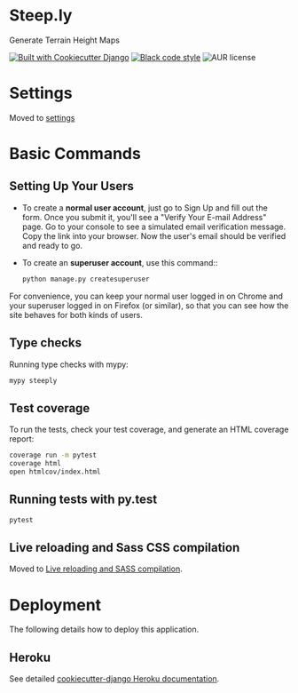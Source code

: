 # Steep.ly

Generate Terrain Height Maps

[![Built with Cookiecutter Django](https://img.shields.io/badge/built%20with-Cookiecutter%20Django-ff69b4.svg)](https://github.com/pydanny/cookiecutter-django/)
[![Black code style](https://img.shields.io/badge/code%20style-black-000000.svg)](https://github.com/ambv/black)
![AUR license](https://img.shields.io/aur/license/steep.ly.svg)


# Settings

Moved to [settings](http://cookiecutter-django.readthedocs.io/en/latest/settings.html)


# Basic Commands

## Setting Up Your Users

- To create a **normal user account**, just go to Sign Up and fill out the form. Once you submit it, you'll see a "Verify Your E-mail Address" page. Go to your console to see a simulated email verification message. Copy the link into your browser. Now the user's email should be verified and ready to go.

- To create an **superuser account**, use this command::

    ```bash
    python manage.py createsuperuser
    ```

For convenience, you can keep your normal user logged in on Chrome and your superuser logged in on Firefox (or similar), so that you can see how the site behaves for both kinds of users.

## Type checks

Running type checks with mypy:

```bash
mypy steeply
```

## Test coverage

To run the tests, check your test coverage, and generate an HTML coverage report:

```bash
coverage run -m pytest
coverage html
open htmlcov/index.html
```

## Running tests with py.test

```bash
pytest
```

## Live reloading and Sass CSS compilation

Moved to [Live reloading and SASS compilation](http://cookiecutter-django.readthedocs.io/en/latest/live-reloading-and-sass-compilation.html).

# Deployment

The following details how to deploy this application.

## Heroku

See detailed [cookiecutter-django Heroku documentation](http://cookiecutter-django.readthedocs.io/en/latest/deployment-on-heroku.html).
